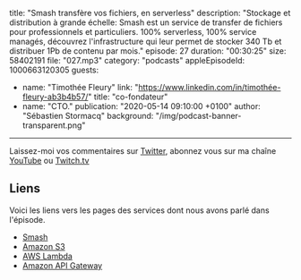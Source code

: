 title: "Smash transfère vos fichiers, en serverless"
description: "Stockage et distribution à grande échelle: Smash est un service de transfer de fichiers pour professionnels et particuliers. 100% serverless, 100% service managés, découvrez l'infrastructure qui leur permet de stocker 340 Tb et distribuer 1Pb de contenu par mois."
episode: 27
duration: "00:30:25"
size: 58402191
file: "027.mp3"
category: "podcasts"
appleEpisodeId: 1000663120305
guests:
  - name: "Timothée Fleury"
    link: "https://www.linkedin.com/in/timothée-fleury-ab3b4b57/"
    title: "co-fondateur"
  - name: "CTO."
publication: "2020-05-14 09:10:00 +0100"
author: "Sébastien Stormacq"
background: "/img/podcast-banner-transparent.png"
---

Laissez-moi vos commentaires sur [Twitter](https://twitter.com/sebsto), abonnez vous sur ma chaîne [YouTube](https://www.youtube.com/sebsto) ou [Twitch.tv](https://www.twitch.tv/sebAWS)

## Liens

Voici les liens vers les pages des services dont nous avons parlé dans l'épisode.

- [Smash](https://fromsmash.com)
- [Amazon S3](https://aws.amazon.com/s3/)
- [AWS Lambda](https://aws.amazon.com/lambda/)
- [Amazon API Gateway](https://aws.amazon.com/api-gateway/)

